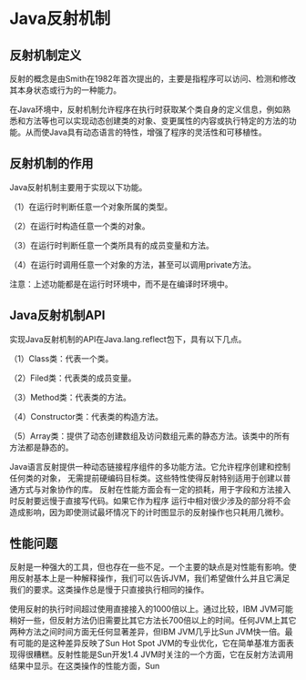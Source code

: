 # Java反射机制

## 反射机制定义

反射的概念是由Smith在1982年首次提出的，主要是指程序可以访问、检测和修改其本身状态或行为的一种能力。

在Java环境中，反射机制允许程序在执行时获取某个类自身的定义信息，例如熟悉和方法等也可以实现动态创建类的对象、变更属性的内容或执行特定的方法的功能。从而使Java具有动态语言的特性，增强了程序的灵活性和可移植性。

## 反射机制的作用

Java反射机制主要用于实现以下功能。

（1）在运行时判断任意一个对象所属的类型。

（2）在运行时构造任意一个类的对象。

（3）在运行时判断任意一个类所具有的成员变量和方法。

（4）在运行时调用任意一个对象的方法，甚至可以调用private方法。

注意：上述功能都是在运行时环境中，而不是在编译时环境中。

## Java反射机制API

实现Java反射机制的API在Java.lang.reflect包下，具有以下几点。

（1）Class类：代表一个类。

（2）Filed类：代表类的成员变量。

（3）Method类：代表类的方法。

（4）Constructor类：代表类的构造方法。

（5）Array类：提供了动态创建数组及访问数组元素的静态方法。该类中的所有方法都是静态的。


Java语言反射提供一种动态链接程序组件的多功能方法。它允许程序创建和控制任何类的对象， 
无需提前硬编码目标类。这些特性使得反射特别适用于创建以普通方式与对象协作的库。 
反射在性能方面会有一定的损耗，用于字段和方法接入时反射要远慢于直接写代码。如果它作为程序 
运行中相对很少涉及的部分将不会造成影响，因为即使测试最坏情况下的计时图显示的反射操作也只耗用几微秒。

## 性能问题

反射是一种强大的工具，但也存在一些不足。一个主要的缺点是对性能有影响。使用反射基本上是一种解释操作，我们可以告诉JVM，我们希望做什么并且它满足我们的要求。这类操作总是慢于只直接执行相同的操作。

使用反射的执行时间超过使用直接接入的1000倍以上。通过比较，IBM JVM可能稍好一些，但反射方法仍旧需要比其它方法长700倍以上的时间。任何JVM上其它两种方法之间时间方面无任何显著差异，但IBM JVM几乎比Sun JVM快一倍。最有可能的是这种差异反映了Sun Hot Spot JVM的专业优化，它在简单基准方面表现得很糟糕。反射性能是Sun开发1.4 JVM时关注的一个方面，它在反射方法调用结果中显示。在这类操作的性能方面，Sun